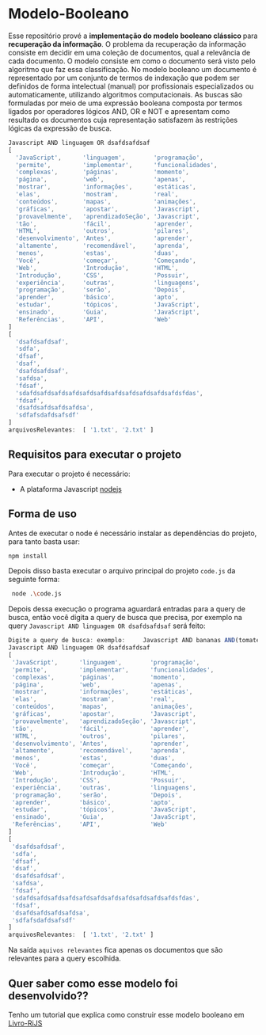 # Modelo-Booleano

Esse repositório prové a <b>implementação do modelo booleano clássico </b>para <b>recuperação da informação</b>. O problema da recuperação da informação consiste em decidir em uma coleção de documentos, qual a relevância de cada documento. O modelo consiste em como o documento será visto pelo algoritmo que faz essa classificação. No modelo booleano um documento é representado por um conjunto de termos de indexação que podem ser definidos de forma intelectual (manual) por profissionais especializados ou automaticamente, utilizando algoritmos computacionais.
As buscas são formuladas por meio de uma expressão booleana composta por termos ligados por operadores lógicos AND, OR e NOT e apresentam
como resultado os documentos cuja representação satisfazem às restrições lógicas da expressão de busca.


```javascript
Javascript AND linguagem OR dsafdsafdsaf
[
  'JavaScript',      'linguagem',        'programação',
  'permite',         'implementar',      'funcionalidades',
  'complexas',       'páginas',          'momento',
  'página',          'web',              'apenas',
  'mostrar',         'informações',      'estáticas',
  'elas',            'mostram',          'real',
  'conteúdos',       'mapas',            'animações',
  'gráficas',        'apostar',          'Javascript',
  'provavelmente',   'aprendizadoSeção', 'Javascript',
  'tão',             'fácil',            'aprender',
  'HTML',            'outros',           'pilares',
  'desenvolvimento', 'Antes',            'aprender',
  'altamente',       'recomendável',     'aprenda',
  'menos',           'estas',            'duas',
  'Você',            'começar',          'Começando',
  'Web',             'Introdução',       'HTML',
  'Introdução',      'CSS',              'Possuir',
  'experiência',     'outras',           'linguagens',
  'programação',     'serão',            'Depois',
  'aprender',        'básico',           'apto',
  'estudar',         'tópicos',          'JavaScript',
  'ensinado',        'Guia',             'JavaScript',
  'Referências',     'API',              'Web'
]
[
  'dsafdsafdsaf',
  'sdfa',
  'dfsaf',
  'dsaf',
  'dsafdsafdsaf',
  'safdsa',
  'fdsaf',
  'sdafdsafdsafdsafdsafdsafdsafdsafdsafdsafdsafdsfdas',
  'fdsaf',
  'dsafdsafdsafdsafdsa',
  'sdfafsdafdsafsdf'
]
arquivosRelevantes:  [ '1.txt', '2.txt' ]
```


## Requisitos para executar o projeto

Para executar o projeto é necessário: 

<ul>
  <li> A plataforma Javascript <a href="https://nodejs.org/en/">nodejs</a></li>
  </ul>
  
  
 ## Forma de uso
 
 Antes de executar o node é necessário instalar as dependências do projeto, para tanto basta usar:
 
 ```bash
 npm install
 ```
 
 Depois disso basta executar o arquivo principal do projeto ``code.js`` da seguinte forma:
 
 ```bash
  node .\code.js
 ```
 
 Depois dessa execução o programa aguardará entradas para a query de busca, então você digita a query de busca que precisa, por exemplo 
 na query ``Javascript AND linguagem OR dsafdsafdsaf`` será feito:
 
 ```javascript
 Digite a query de busca: exemplo:     Javascript AND bananas AND(tomates AND morangos)
Javascript AND linguagem OR dsafdsafdsaf
[
  'JavaScript',      'linguagem',        'programação',
  'permite',         'implementar',      'funcionalidades',
  'complexas',       'páginas',          'momento',
  'página',          'web',              'apenas',
  'mostrar',         'informações',      'estáticas',
  'elas',            'mostram',          'real',
  'conteúdos',       'mapas',            'animações',
  'gráficas',        'apostar',          'Javascript',
  'provavelmente',   'aprendizadoSeção', 'Javascript',
  'tão',             'fácil',            'aprender',
  'HTML',            'outros',           'pilares',
  'desenvolvimento', 'Antes',            'aprender',
  'altamente',       'recomendável',     'aprenda',
  'menos',           'estas',            'duas',
  'Você',            'começar',          'Começando',
  'Web',             'Introdução',       'HTML',
  'Introdução',      'CSS',              'Possuir',
  'experiência',     'outras',           'linguagens',
  'programação',     'serão',            'Depois',
  'aprender',        'básico',           'apto',
  'estudar',         'tópicos',          'JavaScript',
  'ensinado',        'Guia',             'JavaScript',
  'Referências',     'API',              'Web'
]
[
  'dsafdsafdsaf',
  'sdfa',
  'dfsaf',
  'dsaf',
  'dsafdsafdsaf',
  'safdsa',
  'fdsaf',
  'sdafdsafdsafdsafdsafdsafdsafdsafdsafdsafdsafdsfdas',
  'fdsaf',
  'dsafdsafdsafdsafdsa',
  'sdfafsdafdsafsdf'
]
arquivosRelevantes:  [ '1.txt', '2.txt' ]
 ```
 
 Na saída ``aquivos relevantes`` fica apenas os documentos que são relevantes para a query escolhida.
 
 ## Quer saber como esse modelo foi desenvolvido??
 
 Tenho um tutorial que explica como construir esse modelo booleano em [Livro-RiJS](https://github.com/SergioNoivak/Livro-RiJS)
